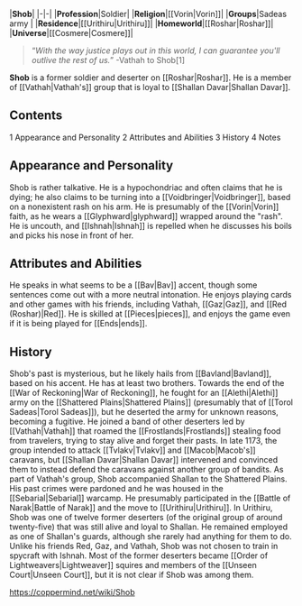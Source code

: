 |**Shob**|
|-|-|
|**Profession**|Soldier|
|**Religion**|[[Vorin\|Vorin]]|
|**Groups**|Sadeas army |
|**Residence**|[[Urithiru\|Urithiru]]|
|**Homeworld**|[[Roshar\|Roshar]]|
|**Universe**|[[Cosmere\|Cosmere]]|

>“*With the way justice plays out in this world, I can guarantee you'll outlive the rest of us.*”
\-Vathah to Shob[1]


**Shob** is a former soldier and deserter on [[Roshar\|Roshar]]. He is a member of [[Vathah\|Vathah's]] group that is loyal to [[Shallan Davar\|Shallan Davar]].

## Contents

1 Appearance and Personality
2 Attributes and Abilities
3 History
4 Notes


## Appearance and Personality
Shob is rather talkative. He is a hypochondriac and often claims that he is dying; he also claims to be turning into a [[Voidbringer\|Voidbringer]], based on a nonexistent rash on his arm. He is presumably of the [[Vorin\|Vorin]] faith, as he wears a [[Glyphward\|glyphward]] wrapped around the "rash". He is uncouth, and [[Ishnah\|Ishnah]] is repelled when he discusses his boils and picks his nose in front of her.

## Attributes and Abilities
He speaks in what seems to be a [[Bav\|Bav]] accent, though some sentences come out with a more neutral intonation.
He enjoys playing cards and other games with his friends, including Vathah, [[Gaz\|Gaz]], and [[Red (Roshar)\|Red]]. He is skilled at [[Pieces\|pieces]], and enjoys the game even if it is being played for [[Ends\|ends]].

## History
Shob's past is mysterious, but he likely hails from [[Bavland\|Bavland]], based on his accent. He has at least two brothers. Towards the end of the [[War of Reckoning\|War of Reckoning]], he fought for an [[Alethi\|Alethi]] army on the [[Shattered Plains\|Shattered Plains]] (presumably that of [[Torol Sadeas\|Torol Sadeas]]), but he deserted the army for unknown reasons, becoming a fugitive. He joined a band of other deserters led by [[Vathah\|Vathah]] that roamed the [[Frostlands\|Frostlands]] stealing food from travelers, trying to stay alive and forget their pasts. In late 1173, the group intended to attack [[Tvlakv\|Tvlakv]] and [[Macob\|Macob's]] caravans, but [[Shallan Davar\|Shallan Davar]] intervened and convinced them to instead defend the caravans against another group of bandits.
As part of Vathah's group, Shob accompanied Shallan to the Shattered Plains. His past crimes were pardoned and he was housed in the [[Sebarial\|Sebarial]] warcamp. He presumably participated in the [[Battle of Narak\|Battle of Narak]] and the move to [[Urithiru\|Urithiru]]. In Urithiru, Shob was one of twelve former deserters (of the original group of around twenty-five) that was still alive and loyal to Shallan. He remained employed as one of Shallan's guards, although she rarely had anything for them to do.
Unlike his friends Red, Gaz, and Vathah, Shob was not chosen to train in spycraft with Ishnah. Most of the former deserters became [[Order of Lightweavers\|Lightweaver]] squires and members of the [[Unseen Court\|Unseen Court]], but it is not clear if Shob was among them.



https://coppermind.net/wiki/Shob